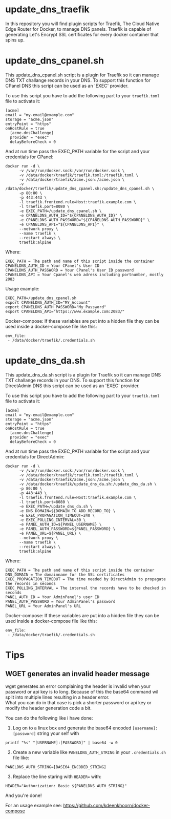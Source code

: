 # update_dns_traefik
In this repository you will find plugin scripts for Traefik, The Cloud Native Edge Router for Docker, to manage DNS panels.
Traefik is capable of generating Let's Encrypt SSL certificates for every docker container that spins up.

# update_dns_cpanel.sh
This update_dns_cpanel.sh script is a plugin for Traefik so it can manage DNS TXT challange records in your DNS.
To support this function for CPanel DNS this script can be used as an 'EXEC' provider.

To use this script you have to add the following part to your `traefik.toml` file to activate it:

```
[acme]
email = "my-email@example.com"
storage = "acme.json"
entryPoint = "https"
onHostRule = true
  [acme.dnsChallenge]
  provider = "exec"
  delayBeforeCheck = 0
```

And at run time pass the EXEC_PATH variable for the script and your credentials for CPanel:

```
docker run -d \
      -v /var/run/docker.sock:/var/run/docker.sock \
      -v /data/docker/traefik/traefik.toml:/traefik.toml \
      -v /data/docker/traefik/acme.json:/acme.json \
      -v /data/docker/traefik/update_dns_cpanel.sh:/update_dns_cpanel.sh \
      -p 80:80 \
      -p 443:443 \
      -l traefik.frontend.rule=Host:traefik.example.com \
      -l traefik.port=8080 \
      -e EXEC_PATH=/update_dns_cpanel.sh \
      -e CPANELDNS_AUTH_ID="${CPANELDNS_AUTH_ID}" \
      -e CPANELDNS_AUTH_PASSWORD="${CPANELDNS_AUTH_PASSWORD}" \
      -e CPANELDNS_API="${CPANELDNS_API}" \
      --network proxy \
      --name traefik \
      --restart always \
      traefik:alpine
```

Where:
```
EXEC_PATH = The path and name of this script inside the container
CPANELDNS_AUTH_ID = Your CPanel's User ID
CPANELDNS_AUTH_PASSWORD = Your CPanel's User ID password
CPANELDNS_API = Your Cpanel's web adress including portnumber, mostly 2083
```

Usage example:
```
EXEC_PATH=/update_dns_cpanel.sh
export CPANELDNS_AUTH_ID="MY_Account"
export CPANELDNS_AUTH_PASSWORD="My_Password"
export CPANELDNS_API="https://www.example.com:2083/"
```

Docker-compose:
If these variables are put into a hidden file they can be used inside a docker-compose file like this:
```
env_file:
 - /data/docker/traefik/.credentials.sh
```

# update_dns_da.sh
This update_dns_da.sh script is a plugin for Traefik so it can manage DNS TXT challange records in your DNS.
To support this function for DirectAdmin DNS this script can be used as an 'EXEC' provider.

To use this script you have to add the following part to your `traefik.toml` file to activate it:

```
[acme]
email = "my-email@example.com"
storage = "acme.json"
entryPoint = "https"
onHostRule = true
  [acme.dnsChallenge]
  provider = "exec"
  delayBeforeCheck = 0
```

And at run time pass the EXEC_PATH variable for the script and your credentials for DirectAdmin:

```
docker run -d \
      -v /var/run/docker.sock:/var/run/docker.sock \
      -v /data/docker/traefik/traefik.toml:/traefik.toml \
      -v /data/docker/traefik/acme.json:/acme.json \
      -v /data/docker/traefik/update_dns_da.sh:/update_dns_da.sh \
      -p 80:80 \
      -p 443:443 \
      -l traefik.frontend.rule=Host:traefik.example.com \
      -l traefik.port=8080 \
      -e EXEC_PATH=/update_dns_da.sh \
      -e DNS_DOMAIN=${DOMAIN_TO_ADD_RECORD_TO} \
      -e EXEC_PROPAGATION_TIMEOUT=240 \
      -e EXEC_POLLING_INTERVAL=30 \
      -e PANEL_AUTH_ID=${PANEL_USERNAME} \
      -e PANEL_AUTH_PASSWORD=${PANEL_PASSWORD} \
      -e PANEL_URL=${PANEL_URL} \
      --network proxy \
      --name traefik \
      --restart always \
      traefik:alpine
```

Where:
```
EXEC_PATH = The path and name of this script inside the container
DNS_DOMAIN = The domainname for the SSL certificates
EXEC_PROPAGATION_TIMEOUT = The time needed by DirectAdmin to propagate the records in seconds
EXEC_POLLING_INTERVAL = The interval the records have to be checked in seconds
PANEL_AUTH_ID = Your AdminPanel's user ID
PANEL_AUTH_PASSWORD = Your AdminPanel's password
PANEL_URL = Your AdminPanel's URL
```

Docker-compose:
If these variables are put into a hidden file they can be used inside a docker-compose file like this:
```
env_file:
 - /data/docker/traefik/.credentials.sh
```

# Tips 

## WGET generates an invalid header message
wget generates an error complaining the header is invalid when your password or api key is to long. Because of this the base64 command wil split into multiple lines resulting in a header error.  
What you can do in that case is pick a shorter password or api key or modify the header generation code a bit.

You can do the following like i have done:

1) Log on to a linux box and generate the base64 encoded `[username]:[password]` string your self with
```
printf "%s" "[USERNAME]:[PASSWORD]" | base64 -w 0
```
2) Create a new variable like `PANELDNS_AUTH_STRING` in your `.credentials.sh` file like:
```
PANELDNS_AUTH_STRING=[BASE64_ENCODED_STRING]
```
3) Replace the line staring with `HEADER=` with:
```
HEADER="Authorization: Basic ${PANELDNS_AUTH_STRING}"

```
And you're done!

For an usage example see: https://github.com/kdeenkhoorn/docker-compose
